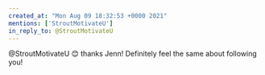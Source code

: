 ```yaml
---
created_at: "Mon Aug 09 18:32:53 +0000 2021"
mentions: ['StroutMotivateU']
in_reply_to: @StroutMotivateU
---
```


@StroutMotivateU 😊 thanks Jenn! Definitely feel the same about following you!